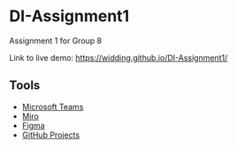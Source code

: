 # DI-Assignment1

Assignment 1 for Group 8

Link to live demo: https://widding.github.io/DI-Assignment1/

## Tools

- [Microsoft Teams](https://teams.microsoft.com)
- [Miro](https://miro.com/app/board/o9J_lT5uVLg=/)
- [Figma](https://www.figma.com/files/team/944258014434597729/Designing-Interactions)
- [GitHub Projects](https://github.com/widding/DI-Assignment1/projects)
